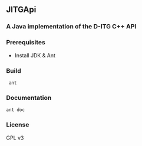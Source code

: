 ## JITGApi
### A Java implementation of the D-ITG C++ API

### Prerequisites
- Install JDK & Ant

### Build
     ant

### Documentation
	ant doc

### License
GPL v3
